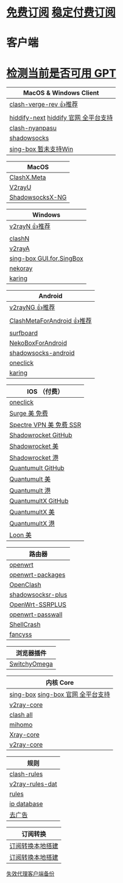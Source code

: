 # [免费订阅](./ProxySubFree.md) [稳定付费订阅](./ProxySubPay.md)
# 客户端
# [检测当前是否可用 GPT](https://ios.chat.openai.com/public-api/mobile/server_status/v1)
| MacOS & Windows Client                                                                           |
|--------------------------------------------------------------------------------------------------|
| [clash-verge-rev 👍推荐](https://github.com/clash-verge-rev/clash-verge-rev)                       |
| [hiddify-next](https://github.com/hiddify/hiddify-next) [hiddify 官网 全平台支持](https://hiddify.com/) |
| [clash-nyanpasu](https://github.com/keiko233/clash-nyanpasu)                                     |
| [shadowsocks](https://github.com/shadowsocks/shadowsocks-rust)                                   |
| [sing-box 暂未支持Win](https://github.com/SagerNet/sing-box/releases)                                |

| MacOS                                                                      |
|----------------------------------------------------------------------------|
| [ClashX.Meta](https://github.com/MetaCubeX/ClashX.Meta/tree/meta)          |
| [V2rayU](https://github.com/yanue/V2rayU/releases)                         |
| [ShadowsocksX-NG](https://github.com/shadowsocks/ShadowsocksX-NG/releases) |

| Windows                                                                               |
|---------------------------------------------------------------------------------------|
| [v2rayN 👍推荐](https://github.com/2dust/v2rayN)                                        |
| [clashN](https://github.com/2dust/clashN)                                             |
| [v2rayA](https://github.com/v2rayA/v2rayA)                                            |
| [sing-box GUI.for.SingBox](https://github.com/GUI-for-Cores/GUI.for.SingBox/releases) |
| [nekoray](https://github.com/MatsuriDayo/nekoray/releases)                            |
| [karing](https://github.com/KaringX/karing/releases)                                  |

| Android                                                                                     |
|---------------------------------------------------------------------------------------------|
| [v2rayNG 👍推荐](https://github.com/2dust/v2rayNG)                                            |
| [ClashMetaForAndroid 👍推荐](https://github.com/MetaCubeX/ClashMetaForAndroid/releases)       |
| [surfboard](https://github.com/getsurfboard/surfboard/releases)                             |
| [NekoBoxForAndroid](https://github.com/MatsuriDayo/NekoBoxForAndroid)                       |
| [shadowsocks-android](https://github.com/shadowsocks/shadowsocks-android/releases)          |
| [oneclick](https://oneclick.earth/#/)                                                       |
| [karing](https://github.com/KaringX/karing/releases)                                        |

| IOS （付费）                                                                       |
|--------------------------------------------------------------------------------|
| [oneclick](https://oneclick.earth/#/)                                          |
| [Surge 美 免费](https://apps.apple.com/us/app/surge-5/id1442620678)               |
| [Spectre VPN 美 免费 SSR](https://apps.apple.com/us/app/spectre-vpn/id1508712998) |
| [Shadowrocket GitHub](https://github.com/Shadowrocket)                         |
| [Shadowrocket 美](https://apps.apple.com/us/app/shadowrocket/id932747118)       |
| [Shadowrocket 港](https://apps.apple.com/hk/app/shadowrocket/id932747118)       |
| [Quantumult GitHub](https://github.com/crossutility/Quantumult)                |
| [Quantumult 美](https://apps.apple.com/us/app/quantumult/id1252015438)          |
| [Quantumult 港](https://apps.apple.com/hk/app/quantumult/id1252015438)          |
| [QuantumultX GitHub](https://github.com/crossutility/Quantumult-X)             |
| [QuantumultX 美](https://apps.apple.com/us/app/quantumult-x/id1443988620)       |
| [QuantumultX 港](https://apps.apple.com/hk/app/quantumult-x/id1443988620)       |
| [Loon 美](https://apps.apple.com/us/app/loon/id1373567447)                      |

| 路由器                                                                  |
|----------------------------------------------------------------------|
| [openwrt](https://github.com/openwrt/openwrt)                        |
| [openwrt-packages](https://github.com/kenzok8/openwrt-packages)      |
| [OpenClash](https://github.com/vernesong/OpenClash)                  |
| [shadowsocksr-plus](https://github.com/zusterben/plan_b)             |
| [OpenWrt-SSRPLUS](https://github.com/WangWenBin2017/OpenWrt-SSRPLUS) |
| [openwrt-passwall](https://github.com/xiaorouji/openwrt-passwall)    |
| [ShellCrash](https://github.com/juewuy/ShellCrash/tree/master)       |
| [fancyss](https://github.com/hq450/fancyss)                          |

| 浏览器插件                                                               |
|---------------------------------------------------------------------|
| [SwitchyOmega](https://github.com/FelisCatus/SwitchyOmega/releases) |

| 内核 Core                                                                                                   |
|-----------------------------------------------------------------------------------------------------------|
| [sing-box](https://github.com/SagerNet/sing-box) [sing-box 官网 全平台支持](https://sing-box.sagernet.org/zh/)   |
| [v2ray-core](https://github.com/v2fly/v2ray-core)                                                         |
| [clash all](https://github.com/DustinWin/clash-tools)                                                     |
| [mihomo](https://github.com/MetaCubeX/mihomo)                                                             |
| [Xray-core](https://github.com/XTLS/Xray-core)                                                            |
| [v2ray-core](https://github.com/v2ray/v2ray-core)                                                         |

| 规则                                                                   |
|----------------------------------------------------------------------|
| [clash-rules](https://github.com/Loyalsoldier/clash-rules)           |
| [v2ray-rules-dat](https://github.com/Loyalsoldier/v2ray-rules-dat)   |
| [rules](https://github.com/Hackl0us/SS-Rule-Snippet)                 |
| [ip database](https://github.com/Hackl0us/GeoIP2-CN)                 |
| [去广告](https://github.com/ACL4SSR/ACL4SSR/tree/master)                |

| 订阅转换                                                  |
|-------------------------------------------------------|
| [订阅转换本地搭建](https://github.com/CareyWang/sub-web)      |
| [订阅转换本地搭建](https://github.com/tindy2013/subconverter) |

[失效代理客户端备份](https://github.com/Z-Siqi/Clash-for-Windows_Chinese/releases)
